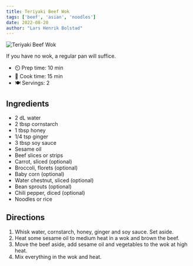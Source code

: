 ```yaml
---
title: Teriyaki Beef Wok
tags: ['beef', 'asian', 'noodles']
date: 2022-08-20
author: "Lars Henrik Bolstad"
---
```


![Teriyaki Beef Wok](/pix/teriyaki-beef.webp)

If you have no wok, a regular pan will suffice.

- ⏲️ Prep time: 10 min
- 🍳 Cook time: 15 min
- 🍽️ Servings: 2

## Ingredients

- 2 dL water
- 2 tbsp cornstarch
- 1 tbsp honey
- 1/4 tsp ginger
- 3 tbsp soy sauce
- Sesame oil
- Beef slices or strips
- Carrot, sliced (optional)
- Broccoli, florets (optional)
- Baby corn (optional)
- Water chestnut, sliced (optional)
- Bean sprouts (optional)
- Chili pepper, diced (optional)
- Noodles or rice

## Directions

1. Whisk water, cornstarch, honey, ginger and soy sauce. Set aside.
2. Heat some sesame oil to medium heat in a wok and brown the beef.
3. Move the beef aside, add sesame oil and vegetables to the wok at high heat.
4. Mix everything in the wok and heat.
